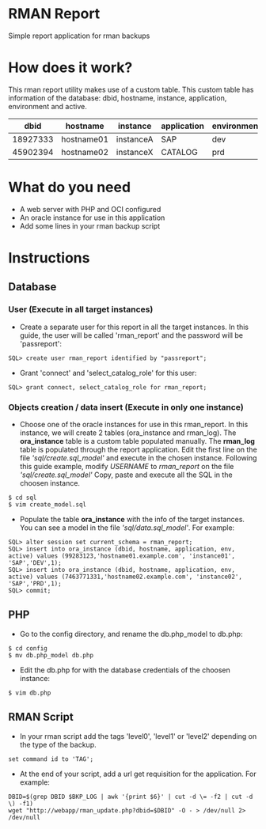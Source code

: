 # RMAN Report

Simple report application for rman backups


# How does it work?

This rman report utility makes use of a custom table. 
This custom table has information of the database: dbid, hostname, instance, application, environment and active.

dbid|hostname|instance|application|environment|active
----|--------|--------|-----------|-----------|------
18927333|hostname01|instanceA|SAP|dev|1
45902394|hostname02|instanceX|CATALOG|prd|1

# What do you need
* A web server with PHP and OCI configured
* An oracle instance for use in this application
* Add some lines in your rman backup script

# Instructions

## Database

### User (Execute in all target instances)

* Create a separate user for this report in all the target instances. 
In this guide, the user will be called 'rman\_report' and the password will 
be 'passreport':

```
SQL> create user rman_report identified by "passreport";
```

* Grant 'connect' and 'select_catalog_role' for this user:

```
SQL> grant connect, select_catalog_role for rman_report;
```

### Objects creation / data insert (Execute in only one instance)

* Choose one of the oracle instances for use in this rman_report.
In this instance, we will create 2 tables (ora_instance and rman_log).
The **ora_instance** table is a custom table populated manually.
The **rman_log** table is populated through the report application.
Edit the first line on the file *'sql/create.sql_model'* 
and execute in the chosen instance.
Following this guide example, modify *USERNAME* to *rman_report* 
on the file *'sql/create.sql_model'*
Copy, paste and execute all the SQL in the choosen instance.

```
$ cd sql
$ vim create_model.sql
```

* Populate the table **ora_instance** with the info of the target instances.
You can see a model in the file *'sql/data.sql_model'*. For example:

```
SQL> alter session set current_schema = rman_report;
SQL> insert into ora_instance (dbid, hostname, application, env, active) values (99283123,'hostname01.example.com', 'instance01', 'SAP','DEV',1);
SQL> insert into ora_instance (dbid, hostname, application, env, active) values (7463771331,'hostname02.example.com', 'instance02', 'SAP','PRD',1);
SQL> commit;
```


## PHP

- Go to the config directory, and rename the db.php_model to db.php:

```
$ cd config
$ mv db.php_model db.php
```

- Edit the db.php for with the database credentials of the choosen instance:

```
$ vim db.php 
```


## RMAN Script

* In your rman script add the tags 'level0', 'level1' or 'level2' 
depending on the type of the backup.

```
set command id to 'TAG';
```

* At the end of your script, add a url get requisition for the application. For example:

```
DBID=$(grep DBID $BKP_LOG | awk '{print $6}' | cut -d \= -f2 | cut -d \) -f1)
wget "http://webapp/rman_update.php?dbid=$DBID" -O - > /dev/null 2> /dev/null
```



